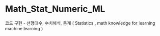 # Math_Stat_Numeric_ML
코드 구현 - 선형대수, 수치해석, 통계 ( Statistics , math knowledge for learning machine learning )
